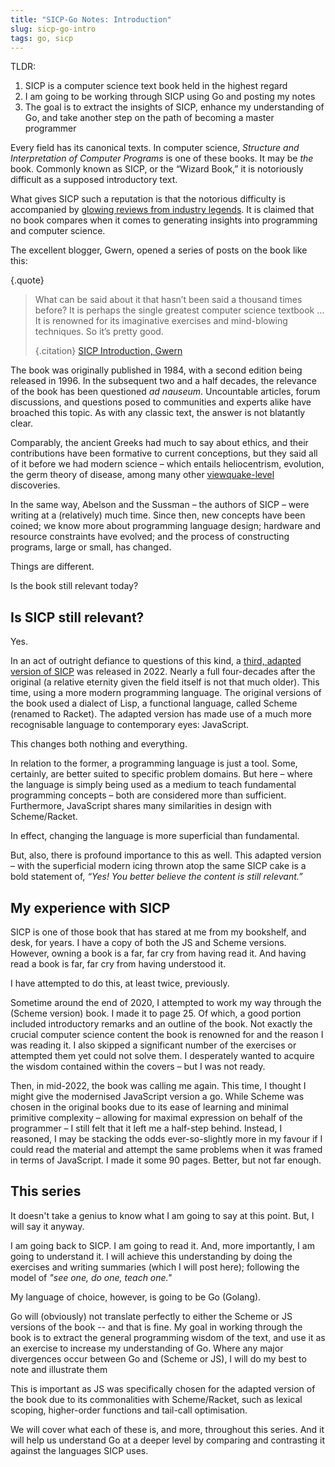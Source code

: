 ```yaml
---
title: "SICP-Go Notes: Introduction"
slug: sicp-go-intro
tags: go, sicp
---
```



TLDR:
1. SICP is a computer science text book held in the highest regard
3. I am going to be working through SICP using Go and posting my notes
4. The goal is to extract the insights of SICP, enhance my understanding of Go, and take another step on the path of becoming a master programmer

Every field has its canonical texts. In computer science, _Structure and Interpretation of Computer Programs_ is one of these books. It may be _the_ book. Commonly known as SICP, or the “Wizard Book,” it is notoriously difficult as a supposed introductory text.

What gives SICP such a reputation is that the notorious difficulty is accompanied by [glowing reviews from industry legends](https://www.amazon.com/review/R403HR4VL71K8/). It is claimed that no book compares when it comes to generating insights into programming and computer science.

The excellent blogger, Gwern, opened a series of posts on the book like this:

{.quote}
> What can be said about it that hasn’t been said a thousand times before? It is perhaps the single greatest computer science textbook … It is renowned for its imaginative exercises and mind-blowing techniques. So it’s pretty good.
>
> {.citation}
> [SICP Introduction, Gwern](https://gwern.net/sicp/introduction)




The book was originally published in 1984, with a second edition being released in 1996. In the subsequent two and a half decades, the relevance of the book has been questioned _ad nauseum_. Uncountable articles, forum discussions, and questions posed to communities and experts alike have broached this topic. As with any classic text, the answer is not blatantly clear.

Comparably, the ancient Greeks had much to say about ethics, and their contributions have been formative to current conceptions, but they said all of it before we had modern science – which entails heliocentrism, evolution, the germ theory of disease, among many other [viewquake-level](https://www.lesswrong.com/posts/zCf3pnQmMhyEK8Lit/on-viewquakes#:~:text=a%20viewquake%20is%20an%20%22insight%20that%20dramatically%20changes%20one%27s%20worldview%2C%20making%20one%20see%20the%20world%20in%20a%20new%20way.%22) discoveries. 

In the same way, Abelson and the Sussman – the authors of SICP – were writing at a (relatively) much time. Since then, new concepts have been coined; we know more about programming language design; hardware and resource constraints have evolved; and the process of constructing programs, large or small, has changed. 

Things are different. 

Is the book still relevant today?

## Is SICP still relevant?

Yes.

In an act of outright defiance to questions of this kind, a [third, adapted version of SICP](https://sourceacademy.org/sicpjs/index) was released in 2022. Nearly a full four-decades after the original (a relative eternity given the field itself is not that much older). This time, using a more modern programming language. The original versions of the book used a dialect of Lisp, a functional language, called Scheme (renamed to Racket). The adapted version has made use of a much more recognisable language to contemporary eyes: JavaScript.

This changes both nothing and everything.

In relation to the former, a programming language is just a tool. Some, certainly, are better suited to specific problem domains. But here – where the language is simply being used as a medium to teach fundamental programming concepts – both are considered more than sufficient. Furthermore, JavaScript shares many similarities in design with Scheme/Racket. 

In effect, changing the language is more superficial than fundamental.

But, also, there is profound importance to this as well. This adapted version – with the superficial modern icing thrown atop the same SICP cake is a bold statement of, _“Yes! You better believe the content is still relevant.”_

## My experience with SICP

SICP is one of those book that has stared at me from my bookshelf, and desk, for years. I have a copy of both the JS and Scheme versions. However, owning a book is a far, far cry from having read it. And having read a book is far, far cry from having understood it.

I have attempted to do this, at least twice, previously. 

Sometime around the end of 2020, I attempted to work my way through the (Scheme version) book. I made it to page 25. Of which, a good portion included introductory remarks and an outline of the book. Not exactly the crucial computer science content the book is renowned for and the reason I was reading it. I also skipped a significant number of the exercises or attempted them yet could not solve them. I desperately wanted to acquire the wisdom contained within the covers – but I was not ready.

Then, in mid-2022, the book was calling me again. This time, I thought I might give the modernised JavaScript version a go. While Scheme was chosen in the original books due to its ease of learning and minimal primitive complexity – allowing for maximal expression on behalf of the programmer – I still felt that it left me a half-step behind. Instead, I reasoned, I may be stacking the odds ever-so-slightly more in my favour if I could read the material and attempt the same problems when it was framed in terms of JavaScript. I made it some 90 pages. Better, but not far enough.


## This series

It doesn't take a genius to know what I am going to say at this point. But, I will say it anyway.

I am going back to SICP. I am going to read it. And, more importantly, I am going to understand it. I will achieve this understanding by doing the exercises and writing summaries (which I will post here); following the model of _"see one, do one, teach one."_

My language of choice, however, is going to be Go (Golang). 

Go will (obviously) not translate perfectly to either the Scheme or JS versions of the book -- and that is fine. My goal in working through the book is to extract the general programming wisdom of the text, and use it as an exercise to increase my understanding of Go. Where any major divergences occur between Go and (Scheme or JS), I will do my best to note and illustrate them

This is important as JS was specifically chosen for the adapted version of the book due to its commonalities with Scheme/Racket, such as lexical scoping, higher-order functions and tail-call optimisation. 

We will cover what each of these is, and more, throughout this series. And it will help us understand Go at a deeper level by comparing and contrasting it against the languages SICP uses.
